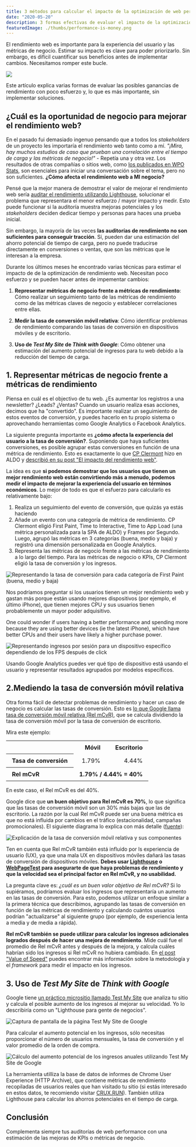 ```yaml
---
title: 3 métodos para calcular el impacto de la optimización de web performance antes de implementar cambios
date: "2020-05-20"
description: 3 formas efectivas de evaluar el impacto de la optimización de rendimiento web antes de hacer implementar mejoras.
featuredImage: ./thumbs/performance-is-money.png
---
```


El rendimiento web es importante para la experiencia del usuario y las métricas de negocio. Estimar su impacto es clave para poder priorizarlo. Sin embargo, es difícil cuantificar sus beneficios antes de implementar cambios. Necesitamos romper este bucle.

![](thumbs/performance-is-money.png)

Este artículo explica varias formas de evaluar las posibles ganancias de rendimiento con poco esfuerzo y, lo que es más importante, sin implementar soluciones.

## ¿Cuál es la oportunidad de negocio para mejorar el rendimiento web?

En el pasado fui demasiado ingenuo pensando que a todos los _stakeholders_ de un proyecto les importaría el rendimiento web tanto como a mí. _"¡Mira, hay muchos estudios de caso que prueban una correlación entre el tiempo de carga y las métricas de negocio!"_ - Repetía una y otra vez. Los resultados de otras compañías o sitios web, como [los publicados en WPO Stats](https://wpostats.com/), son esenciales para iniciar una conversación sobre el tema, pero no son suficientes. **¿Cómo afecta el rendimiento web a MI negocio?**

Pensé que la mejor manera de demostrar el valor de mejorar el rendimiento web sería [auditar el rendimiento utilizando Lighthouse](https://web.dev/measure), solucionar el problema que representara el menor esfuerzo / mayor impacto y medir. Esto puede funcionar si la auditoría muestra mejoras potenciales y los _stakeholders_ deciden dedicar tiempo y personas para haces una prueba inicial.

Sin embargo, la mayoría de las veces **las auditorías de rendimiento no son suficientes para conseguir tracción**. Sí, pueden dar una estimación del ahorro potencial de tiempo de carga, pero no puede traducirse directamente en conversiones o ventas, que son las métricas que le interesan a la empresa.

Durante los últimos meses he encontrado varias técnicas para estimar el impacto de de la optimización de rendimiento web. Necesitan poco esfuerzo y se pueden hacer antes de impementar cambios:

1. **Representar métricas de negocio frente a métricas de rendimiento**: Cómo realizar un seguimiento tanto de las métricas de rendimiento como de las métricas claves de negocio y establecer correlaciones entre ellas.

2. **Medir la tasa de conversión móvil relativa**: Cómo identificar problemas de rendimiento comparando las tasas de conversión en dispositivos móviles y de escritorio.

3. **Uso de _Test My Site_ de _Think with Google_**: Cómo obtener una estimación del aumento potencial de ingresos para tu web debido a la reducción del tiempo de carga.

## 1. Representar métricas de negocio frente a métricas de rendimiento

Piensa en cuál es el objectivo de tu web. ¿Es aumentar los registros a una newsletter? ¿Leads? ¿Ventas? Cuando un usuario realiza esas acciones, decimos que ha "convertido". Es importante realizar un seguimiento de estos eventos de conversión, y puedes hacerlo en tu propio sistema o aprovechando herramientas como Google Analytics o Facebook Analytics.

La siguiente pregunta importante es **¿cómo afecta la experiencia del usuario a la tasa de conversión?**. Suponiendo que haya suficientes conversiones, es posible agrupar estas conversiones en función de una métrica de rendimiento. Esto es exactamente lo que [CP Clermont](https://twitter.com/cpclermont) hizo en ALDO y [describió en su post "El impacto del rendimiento web"](https://simplified.dev/performance/impact-of-web-performance).

La idea es que **si podemos demostrar que los usuarios que tienen un mejor rendimiento web están convirtiendo más a menudo, podemos medir el impacto de mejorar la experiencia del usuario en términos económicos**. Lo mejor de todo es que el esfuerzo para calcularlo es relativamente bajo:

1. Realiza un seguimiento del evento de conversión, que quizás ya estás haciendo
2. Añade un evento con una categoría de métrica de rendimiento. CP Clermont eligió First Paint, Time to Interactive, Time to App Load (una métrica personalizada para la SPA de ALDO) y Frames por Segundo. Luego, agrupó las métricas en 3 categorías (buena, medio y baja) y registró una dimensión personalizada en Google Analytics.
3. Representa las métricas de negocio frente a las métricas de rendimiento a lo largo del tiempo. Para las métricas de negocio o KPIs, CP Clermont eligió la tasa de conversión y los ingresos.

![Representando la tasa de conversión para cada categoría de First Paint (buena, medio y baja)](thumbs/assess-performance-impact_simplified-first-paint-cr.png)

Nos podríamos preguntar si los usuarios tienen un mejor rendimiento web y gastan más porque están usando mejores dispositivos (por ejemplo, el último iPhone), que tienen mejores CPU y sus usuarios tienen probablemente un mayor poder adquisitivo.

One could wonder if users having a better performance and spending more because they are using better devices (ie the latest iPhone), which have better CPUs and their users have likely a higher purchase power.

![Representando ingresos por sesión para un dispositivo específico dependiendo de los FPS después de click](thumbs/assess-performance-impact_simplified-iphone8-dollar-per-session.png)

Usando Google Analytics puedes ver qué tipo de dispositivo está usando el usuario y representar resultados agrupados por modelos específicos.

## 2.Mediendo la tasa de conversión móvil relativa

Otra forma fácil de detectar problemas de rendimiento y hacer un caso de negocio es calcular las tasas de conversión. Esto es [lo que Google llama tasa de conversión móvil relativa (Rel mCvR)](https://www.blog.google/products/marketingplatform/analytics/mobile-challenge-and-how-measure-it/), que se calcula dividiendo la tasa de conversión móvil por la tasa de conversión de escritorio.

Mira este ejemplo:

<table style="margin:0 auto 1rem">
    <tr>
        <td></td>
        <th scope="col" style="font-weight:bold;text-align:right;padding:0.5em 1em">Móvil</th>
        <th scope="col" style="font-weight:bold;text-align:right;padding:0.5em 1em">Escritorio</th>
    </tr>
    <tr>
        <th style="font-weight:bold;text-align:left;padding:0.5em 1em" scope="row">Tasa de conversión</th>
        <td style="text-align:right;padding:0.5em 1em">1.79%</td>
        <td style="text-align:right;padding:0.5em 1em">4.44%</td>
    </tr>
    <tr>
        <th style="font-weight:bold;text-align:left;padding:0.5em 1em" scope="row">Rel mCvR</th>
        <td style="font-weight:bold;text-align:right;padding:0.5em 1em" colspan="2">1.79% / 4.44% = 40%</td>
    </tr>
</table>

En este caso, el Rel mCvR es del 40%.

Google dice que **un buen objetivo para Rel mCvR es 70%**, lo que significa que las tasas de conversión móvil son un 30% más bajas que las de escritorio. La razón por la cual Rel mCvR puede ser una buena métrica es que no está influida por cambios en el tráfico (estacionalidad, campañas promocionales). El siguiente diagrama lo explica con más detalle ([fuente](https://www.blog.google/products/marketingplatform/analytics/mobile-challenge-and-how-measure-it/)):

![Explicación de la tasa de conversión móvil relativa y sus componentes](thumbs/assess-performance-impact_rel-mcvr.png)

Ten en cuenta que Rel mCvR también está influido por ls experiencia de usuario (UX), ya que una mala UX en dispositivos móviles dañará las tasas de conversión de dispositivos móviles. **Debes usar [Lighthouse](https://web.dev/measure) o [WebPageTest](https://www.webpagetest.org/) para asegurarte de que haya problemas de rendimiento y que la velocidad sea el principal factor en Rel mCvR, y no usabilidad.**

La pregunta clave es: _¿cuál es un buen valor objetivo de Rel mCvR?_ Si lo supiéramos, podríamos evaluar los ingresos que representaría un aumento en las tasas de conversión. Para esto, podemos utilizar un enfoque similar a la primera técnica que describimos, agrupando las tasas de conversión en función de las métricas de rendimiento y calculando cuántos usuarios podrían "actualizarse" al siguiente grupo (por ejemplo, de experiencia lenta a media y de media a rápida).

**Rel mCvR también se puede utilizar para calcular los ingresos adicionales logrados después de hacer una mejora de rendimiento**. Mide cuál fue el promedio de Rel mCvR antes y después de la mejora, y calcula cuáles habrían sido los ingresos si Rel mCvR no hubiera cambiado.
En [el post "Value of Speed"](https://web.dev/value-of-speed/) puedes encontrar más información sobre la metodología y el _framework_ para medir el impacto en los ingresos.

## 3. Uso de _Test My Site_ de _Think with Google_

Google tiene [un práctico micrositio llamado Test My Site](https://www.thinkwithgoogle.com/feature/testmysite/) que analiza tu sitio y calcula el posible aumento de los ingresos al mejorar su velocidad. Yo lo describiría como un "Lighthouse para gente de negocios".

![Captura de pantalla de la página Test My Site de Google](thumbs/assess-performance-impact_test-my-site.png)

Para calcular el aumento potencial en los ingresos, sólo necesitas proporcionar el número de usuarios mensuales, la tasa de conversión y el valor promedio de la orden de compra.

![Cálculo del aumento potencial de los ingresos anuales utilizando Test My Site de Google](thumbs/assess-performance-impact_test-my-site-potential-revenue.png)

La herramienta utilliza la base de datos de informes de Chrome User Experience (HTTP Archive), que contiene métricas de rendimiento recopiladas de usuarios reales que han visitado tu sitio (si estás interesado en estos datos, te recomiendo visitar [CRUX.RUN](https://crux.run/)). También utiliza Lighthouse para calcular los ahorros potenciales en el tiempo de carga.

## Conclusión

Complementa siempre tus auditorías de web performance con una estimación de las mejoras de KPIs o métricas de negocio.
